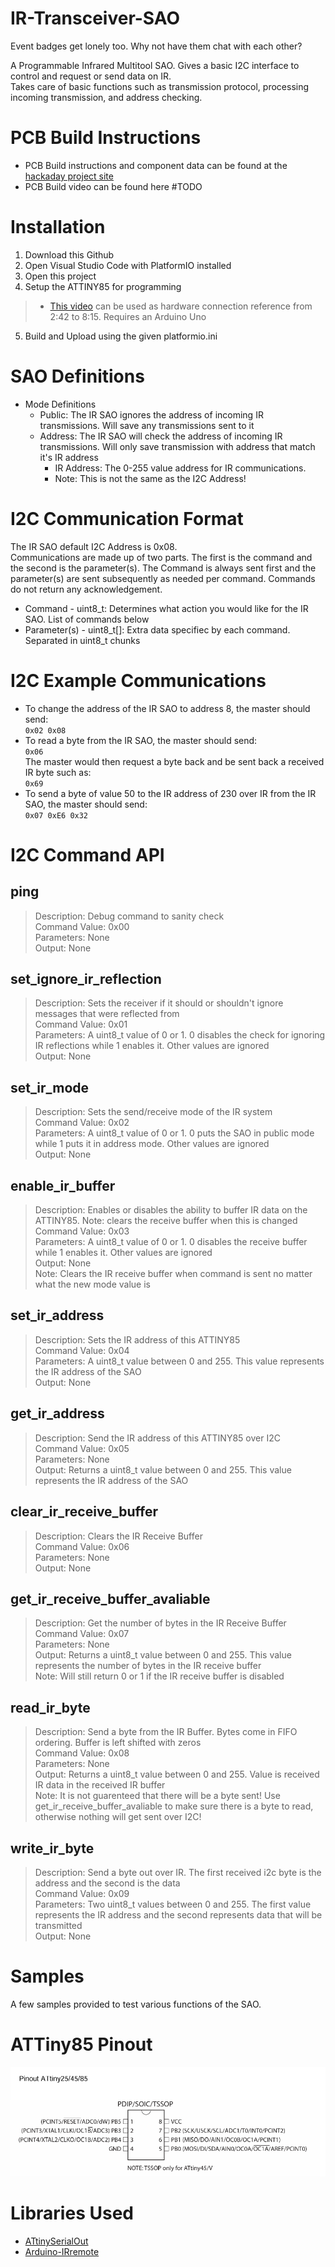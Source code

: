# IR-Transceiver-SAO

Event badges get lonely too. Why not have them chat with each other?    

A Programmable Infrared Multitool SAO. Gives a basic I2C interface to control and request or send data on IR.  
Takes care of basic functions such as transmission protocol, processing incoming transmission, and address checking.

# PCB Build Instructions
- PCB Build instructions and component data can be found at the [hackaday project site](https://hackaday.io/project/197812-infrared-communication-sao) <br/>
- PCB Build video can be found here #TODO

# Installation
1. Download this Github
2. Open Visual Studio Code with PlatformIO installed
3. Open this project
4. Setup the ATTINY85 for programming
> - [This video](https://www.youtube.com/watch?v9hlY&ab_channel=Keon%27sLab) can be used as hardware connection reference from 2:42 to 8:15. Requires an Arduino Uno
5. Build and Upload using the given platformio.ini

# SAO Definitions
- Mode Definitions
  - Public: The IR SAO ignores the address of incoming IR transmissions. Will save any transmissions sent to it
  - Address: The IR SAO will check the address of incoming IR transmissions. Will only save transmission with address that match it's IR address
    - IR Address: The 0-255 value address for IR communications.
    - Note: This is not the same as the I2C Address!

# I2C Communication Format
The IR SAO default I2C Address is 0x08. <br/>
Communications are made up of two parts. The first is the command and the second is the parameter(s). The Command is always sent first and the parameter(s) are sent subsequently as needed per command. Commands do not return any acknowledgement.
* Command - uint8_t: Determines what action you would like for the IR SAO. List of commands below
* Parameter(s) - uint8_t[]: Extra data specifiec by each command. Separated in uint8_t chunks

# I2C Example Communications
- To change the address of the IR SAO to address 8, the master should send: <br/>
`0x02 0x08` <br/>
- To read a byte from the IR SAO, the master should send: <br/>
`0x06` <br/>
The master would then request a byte back and be sent back a received IR byte such as: <br/>
`0x69`
- To send a byte of value 50 to the IR address of 230 over IR from the IR SAO, the master should send: <br/>
`0x07 0xE6 0x32`

# I2C Command API
## ping
> Description: Debug command to sanity check<br/>
> Command Value: 0x00<br/>
> Parameters: None<br/>
> Output: None<br/>

## set_ignore_ir_reflection
> Description: Sets the receiver if it should or shouldn't ignore messages that were reflected from<br/>
> Command Value: 0x01<br/>
> Parameters: A uint8_t value of 0 or 1. 0 disables the check for ignoring IR reflections while 1 enables it. Other values are ignored<br/>
> Output: None<br/>

## set_ir_mode
> Description: Sets the send/receive mode of the IR system<br/>
> Command Value: 0x02<br/>
> Parameters: A uint8_t value of 0 or 1. 0 puts the SAO in public mode while 1 puts it in address mode. Other values are ignored<br/>
> Output: None<br/>

## enable_ir_buffer
> Description: Enables or disables the ability to buffer IR data on the ATTINY85. Note: clears the receive buffer when this is changed<br/>
> Command Value: 0x03<br/>
> Parameters: A uint8_t value of 0 or 1. 0 disables the receive buffer while 1 enables it. Other values are ignored<br/>
> Output: None<br/>
> Note: Clears the IR receive buffer when command is sent no matter what the new mode value is<br/>

## set_ir_address
> Description: Sets the IR address of this ATTINY85<br/>
> Command Value: 0x04<br/>
> Parameters: A uint8_t value between 0 and 255. This value represents the IR address of the SAO<br/>
> Output: None<br/>

## get_ir_address
> Description: Send the IR address of this ATTINY85 over I2C<br/>
> Command Value: 0x05<br/>
> Parameters: None<br/>
> Output: Returns a uint8_t value between 0 and 255. This value represents the IR address of the SAO<br/>

## clear_ir_receive_buffer
> Description: Clears the IR Receive Buffer<br/>
> Command Value: 0x06<br/>
> Parameters: None<br/>
> Output: None<br/>

## get_ir_receive_buffer_avaliable
> Description: Get the number of bytes in the IR Receive Buffer<br/>
> Command Value: 0x07<br/>
> Parameters: None<br/>
> Output: Returns a uint8_t value between 0 and 255. This value represents the number of bytes in the IR receive buffer<br/>
> Note: Will still return 0 or 1 if the IR receive buffer is disabled<br/>

## read_ir_byte
> Description: Send a byte from the IR Buffer. Bytes come in FIFO ordering. Buffer is left shifted with zeros<br/>
> Command Value: 0x08<br/>
> Parameters: None<br/>
> Output: Returns a uint8_t value between 0 and 255. Value is received IR data in the received IR buffer<br/>
> Note: It is not guarenteed that there will be a byte sent! Use get_ir_receive_buffer_avaliable to make sure there is a byte to read, otherwise nothing will get sent over I2C!<br/>

## write_ir_byte
> Description: Send a byte out over IR. The first received i2c byte is the address and the second is the data<br/>
> Command Value: 0x09<br/>
> Parameters: Two uint8_t values between 0 and 255. The first value represents the IR address and the second represents data that will be transmitted<br/>
> Output: None<br/>

# Samples
A few samples provided to test various functions of the SAO. 

# ATTiny85 Pinout
![alt text](attiny85_pinout.png)

# Libraries  Used
- [ATtinySerialOut](https://github.com/ArminJo/ATtinySerialOut)
- [Arduino-IRremote](https://github.com/Arduino-IRremote/Arduino-IRremote)
